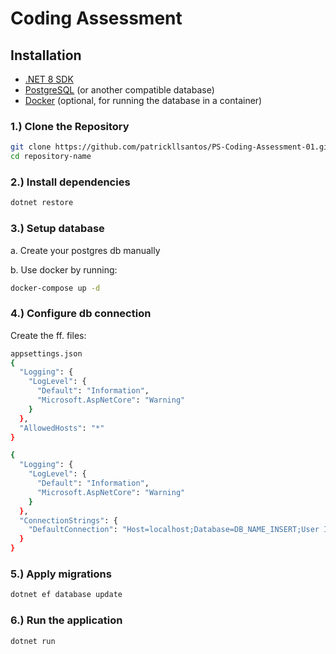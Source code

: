 # Coding Assessment

## Installation

- [.NET 8 SDK](https://dotnet.microsoft.com/download/dotnet/8.0)
- [PostgreSQL](https://www.postgresql.org/download/) (or another compatible database)
- [Docker](https://www.docker.com/get-started) (optional, for running the database in a container)

### 1.) Clone the Repository

```sh
git clone https://github.com/patrickllsantos/PS-Coding-Assessment-01.git
cd repository-name
```

### 2.) Install dependencies

```sh
dotnet restore
```

### 3.) Setup database 

a. Create your postgres db manually

b. Use docker by running:
```sh
docker-compose up -d
```
   
### 4.) Configure db connection

Create the ff. files:
```sh
appsettings.json
{
  "Logging": {
    "LogLevel": {
      "Default": "Information",
      "Microsoft.AspNetCore": "Warning"
    }
  },
  "AllowedHosts": "*"
}
```

```sh
{
  "Logging": {
    "LogLevel": {
      "Default": "Information",
      "Microsoft.AspNetCore": "Warning"
    }
  },
  "ConnectionStrings": {
    "DefaultConnection": "Host=localhost;Database=DB_NAME_INSERT;User ID=USER_INSERT;Password=PASSWORD_INSERT;Port=PORT_INSERT;Pooling=true"
  }
}
```

### 5.) Apply migrations
```sh
dotnet ef database update
```

### 6.) Run the application
```sh
dotnet run
```
